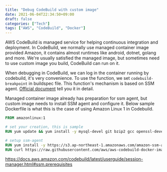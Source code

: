 ```yaml
---
title: "Debug CodeBuild with custom image"
date: 2021-06-04T22:34:50+09:00
draft: false
categories: ["Tech"]
tags: ["AWS", "CodeBuild", "Docker"]
---
```


AWS CodeBuild is managed service for helping continuous integration and deployment. In CodeBuild, we normally use managed container image provided Amazon, it contains almost runtimes like android, dotnet, golang and more. We're usually satisfied the managed image, but sometimes need to use custom image you build, CodeBuild can run on it.

When debugging in CodeBuild, we can log in the container running by codebuild, it's very convenience. To use the function, we set `codebuild-breakpoint` in buildspec file. This function's mechanism is based on SSM agent. [Official document](https://docs.aws.amazon.com/codebuild/latest/userguide/session-manager.html) tell you it in detail.

Managed container image already has preparation for ssm agent, but custom image needs to install SSM agent and configure it. Below sample Dockerfile is what this is the case of using Amazon Linux 1 in Codebuild.

```dockerfile
FROM amazonlinux:1

# set your creation, this is sample
RUN yum update && yum install -y mysql-devel git bzip2 gcc openssl-devel readline-devel zlib-devel gcc-c++ postgresql-devel zip

# setup ssm-agent
RUN yum install -y https://s3.ap-northeast-1.amazonaws.com/amazon-ssm-ap-northeast-1/latest/linux_amd64/amazon-ssm-agent.rpm
RUN curl https://raw.githubusercontent.com/aws/aws-codebuild-docker-images/master/ubuntu/standard/4.0/amazon-ssm-agent.json > /etc/amazon/ssm/amazon-ssm-agent.json
```

https://docs.aws.amazon.com/codebuild/latest/userguide/session-manager.html#ssm.prerequisites
